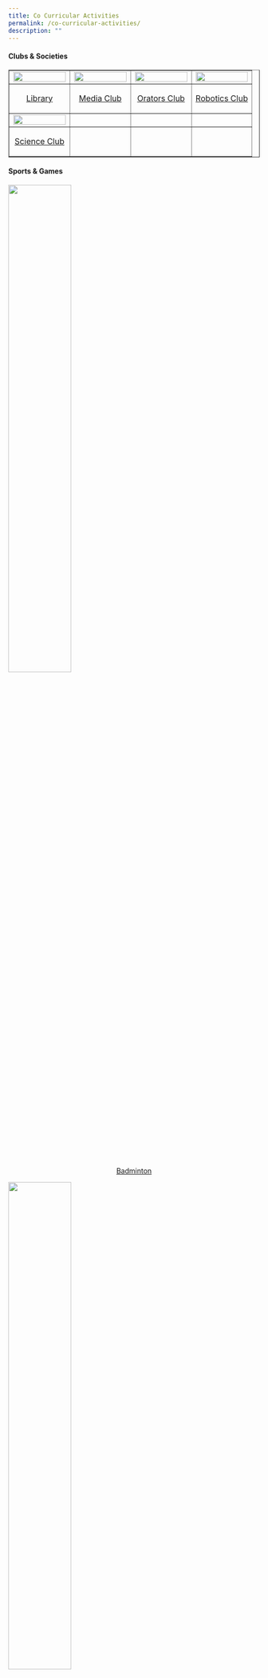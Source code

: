 ```yaml
---
title: Co Curricular Activities
permalink: /co-curricular-activities/
description: ""
---
```

<h4><strong>Clubs &amp; Societies</strong></h4>
<table style="border-collapse: collapse; width: 100%;" border="1">
<tbody>
<tr>
<td style="width: 25%;"><a href="/co-curricular-activities/library" target=""><img style="width: 100%;" src="/images/cca1.jpeg" /></a></td>
<td style="width: 25%;"><a href="/co-curricular-activities/media-club" target=""><img style="width: 100%;" src="/images/cca2.jpeg" /></a></td>
<td style="width: 25%;"><a href="/co-curricular-activities/orators-club" target=""><img style="width: 100%;" src="/images/cca3.jpeg" /></a></td>
<td style="width: 25%;"><a href="/co-curricular-activities/robotics-club" target=""><img style="width: 100%;" src="/images/cca4.jpeg" /></a></td>
</tr>
<tr>
<td style="width: 25%;"><p style="text-align: center;"><a href="/co-curricular-activities/library" target="">Library</a></p></td>
<td style="width: 25%;"><p style="text-align: center;"><a href="/co-curricular-activities/media-club" target="">Media Club</a></p></td>
<td style="width: 25%;"><p style="text-align: center;"><a href="/co-curricular-activities/orators-club" target="">Orators Club</a></td>
<td style="width: 25%;"><p style="text-align: center;"><a href="/co-curricular-activities/robotics-club" target="">Robotics Club</a></td>
</tr>
<tr>
<td style="width: 25%;"><a href="/co-curricular-activities/science-club" target=""><img style="width: 100%;" src="/images/cca5.jpeg" /></a></td>
<td style="width: 25%;">&nbsp;</td>
<td style="width: 25%;">&nbsp;</td>
<td style="width: 25%;">&nbsp;</td>
</tr>
<tr>
<td style="width: 25%;"><p style="text-align: center;"><a href="/co-curricular-activities/science-club" target="">Science Club</a></p></td>
<td style="width: 25%;">&nbsp;</td>
<td style="width: 25%;">&nbsp;</td>
<td style="width: 25%;">&nbsp;</td>
</tr>
</tbody>
</table>
<h4><strong>Sports & Games</strong></h4>
<img style="width: 50%;" src="/images/cca6.jpeg" />
<p style="text-align: center;"><a href="/co-curricular-activities/badminton" target="">Badminton</a></p>
<img style="width: 50%;" src="/images/cca7.jpeg" />
<p style="text-align: center;"><a href="/co-curricular-activities/football" target="">Football</a></p>
<img style="width: 50%;" src="/images/cca8.jpeg" />
<p style="text-align: center;"><a href="/co-curricular-activities/netball" target="">Netball</a></p>
<img style="width: 50%;" src="/images/cca9.jpeg" />
<p style="text-align: center;"><a href="/co-curricular-activities/multi-sports" target="">Multi-sports</a></p>
<h4><strong>Uniformed Groups</strong></h4>
<img style="width: 50%;" src="/images/cca10.jpeg" />
<p style="text-align: center;"><a href="/co-curricular-activities/boys-brigade-n-girls-brigade" target="">Boys' Brigade</a></p>
<img style="width: 50%;" src="/images/cca11.jpeg" />
<p style="text-align: center;"><a href="/co-curricular-activities/boys-brigade-n-girls-brigade" target="">Girls' Brigade</a></p>
<img style="width: 50%;" src="/images/cca12.jpeg" />
<p style="text-align: center;"><a href="/co-curricular-activities/scouts" target="">Scouts</a></p>
<h4><strong>Visual & Performing Arts</strong></h4>
<img style="width: 50%;" src="/images/cca13.jpeg" />
<p style="text-align: center;"><a href="/co-curricular-activities/art-club" target="">Art Club</a></p>
<img style="width: 50%;" src="/images/cca14.jpeg" />
<p style="text-align: center;"><a href="/co-curricular-activities/chinese-dance" target="">Chinese Dance</a></p>
<img style="width: 50%;" src="/images/cca15.jpeg" />
<p style="text-align: center;"><a href="/co-curricular-activities/chinese-orchestra" target="">Chinese Orchestra</a></p>
<img style="width: 50%;" src="/images/cca16.jpeg" />
<p style="text-align: center;"><a href="/co-curricular-activities/choir" target="">Choir</a></p>
<img style="width: 50%;" src="/images/cca17.jpeg" />
<p style="text-align: center;"><a href="/co-curricular-activities/indian-dance" target="">Indian Dance</a></p>
<img style="width: 50%;" src="/images/cca18.jpeg" />
<p style="text-align: center;"><a href="/co-curricular-activities/malay-dance" target="">Malay Dance</a></p>